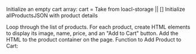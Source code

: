 Initialize an empty cart array: cart = Take from loacl-storage || []
Initialize allProductsJSON with product details

Loop through the list of products. For each product, create HTML elements to display its image, name, price, and an "Add to Cart" button. Add the HTML to the product container on the page. Function to Add Product to Cart:

